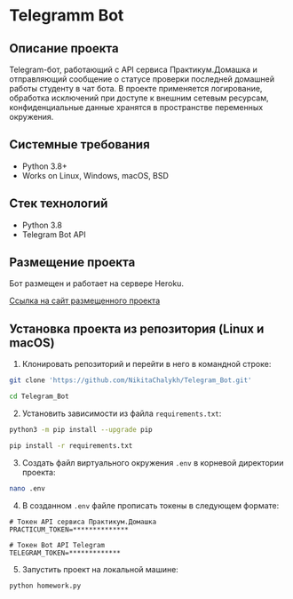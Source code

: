 Telegramm Bot
=====

Описание проекта
----------
Telegram-бот, работающий с API сервиса Практикум.Домашка и отправляющий сообщение о статусе проверки последней домашней работы студенту в чат бота. В проекте применяется логирование, обработка исключений при доступе к внешним сетевым ресурсам, конфиденциальные данные хранятся в пространстве переменных окружения. 

Системные требования
----------
* Python 3.8+
* Works on Linux, Windows, macOS, BSD

Стек технологий
----------
* Python 3.8
* Telegram Bot API

Размещение проекта
----------
Бот размещен и работает на сервере Heroku. 

[Ссылка на сайт размещенного проекта](https://dashboard.heroku.com/apps/practicum-bot223613/)

Установка проекта из репозитория (Linux и macOS)
----------

1. Клонировать репозиторий и перейти в него в командной строке:
```bash
git clone 'https://github.com/NikitaChalykh/Telegram_Bot.git'

cd Telegram_Bot
```
2. Установить зависимости из файла ```requirements.txt```:
```bash
python3 -m pip install --upgrade pip

pip install -r requirements.txt
```
3. Создать файл виртуального окружения ```.env``` в корневой директории проекта:
```bash
nano .env
```
4. В созданном ```.env``` файле прописать токены в следующем формате:
```
# Токен API сервиса Практикум.Домашка
PRACTICUM_TOKEN=**************

# Токен Bot API Telegram
TELEGRAM_TOKEN=*************
```
5. Запустить проект на локальной машине:
```bash
python homework.py
```

